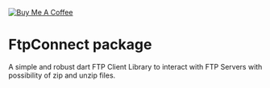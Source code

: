 [![Buy Me A Coffee](https://img.shields.io/badge/Donate-Buy%20Me%20A%20Coffee-yellow.svg)](https://www.buymeacoffee.com/SalimDev)

# FtpConnect package

A simple and robust dart FTP Client Library to interact with FTP Servers with possibility of zip and unzip files.